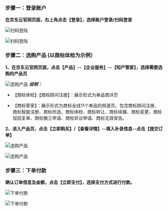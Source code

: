 ### 步骤一：登录账户
**在京东云官网页面，右上角点击【登录】，选择账户登录/扫码登录**

![扫码登陆](https://static-ftcms.jd.com/p/files/6364e0889eabc0def83aa33c.png)

![扫码登陆](https://static-ftcms.jd.com/p/files/6364e08d20ee4c675e53d834.png)


### 步骤二：选购产品 (以商标体检为示例）

**1、在京东云官网页面，点击【产品】--【企业服务】--【知产管家】，选择需要选购的产品页**

![选购产品](https://static-ftcms.jd.com/p/files/6364e10d9eabc0def83aa33e.png)
***说明：***

- 【商标体检】【商标顾问注册】：展示形式为单品商详页

- 【商标管家】：展示形式为商标全线11个单品的频道页。包含商标顾问注册、商标智能注册、商标优选、商标体检、商标转让、商标续展、商标变更、商标驳回复审、商标撤三申请、商标异议申请、商标无效宣告。

**2、进入产品页，点击【立即购买】/【查看详情】--填入补录信息--点击【提交订单】**

![选购产品](https://static-ftcms.jd.com/p/files/6364e1b320ee4c675e53d835.png)

![选购产品](https://static-ftcms.jd.com/p/files/6364e20520ee4c675e53d836.png)


### 步骤三：下单付款

**确认订单信息及金额，点击【立即支付】，选择支付方式进行付款。**

![下单付款](https://static-ftcms.jd.com/p/files/6364e2db9eabc0def83aa33f.png)

![下单付款](https://static-ftcms.jd.com/p/files/6364e2ed20ee4c675e53d837.png)


